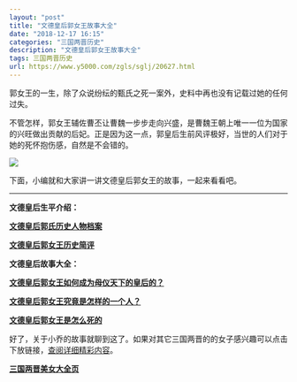 ```yaml
---
layout: "post"
title: "文德皇后郭女王故事大全"
date: "2018-12-17 16:15"
categories: "三国两晋历史"
description: "文德皇后郭女王故事大全"
tags: 三国两晋历史
url: https://www.y5000.com/zgls/sglj/20627.html
---
```






郭女王的一生，除了众说纷纭的甄氏之死一案外，史料中再也没有记载过她的任何过失。

不管怎样，郭女王辅佐曹丕让曹魏一步步走向兴盛，是曹魏王朝上唯一一位为国家的兴旺做出贡献的后妃。正是因为这一点，郭皇后生前风评极好，当世的人们对于她的死怀抱伤感，自然是不会错的。

![](https://img.y5000.comhttps://www.y5000.com/uploads/allimg/170427/6-1F42G5462a14.jpg)

下面，小编就和大家讲一讲文德皇后郭女王的故事，一起来看看吧。

* * *

**文德皇后生平介绍：**

**[文德皇后郭氏历史人物档案](https://www.y5000.com/zgls/sglj/19967.html)**

**[文德皇后郭女王历史简评](https://www.y5000.com/zgls/sglj/19968.html)**

**文德皇后故事大全：**

**[文德皇后郭女王如何成为母仪天下的皇后的？](https://www.y5000.com/zgls/sglj/19969.html)**

**[文德皇后郭女王究竟是怎样的一个人？](https://www.y5000.com/zgls/sglj/20145.html)**

**[文德皇后郭女王是怎么死的](https://www.y5000.com/zgls/mq/20151.html)**

好了，关于小乔的故事就聊到这了。如果对其它三国两晋的的女子感兴趣可以点击下放链接，[查阅详细精彩内容](https://www.y5000.com/zgls/sglj/19752.html)。

**[三国两晋美女大全页](https://www.y5000.com/zgls/sglj/19752.html)**
